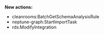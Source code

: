**New actions:**

- cleanrooms:BatchGetSchemaAnalysisRule
- neptune-graph:StartImportTask
- rds:ModifyIntegration
